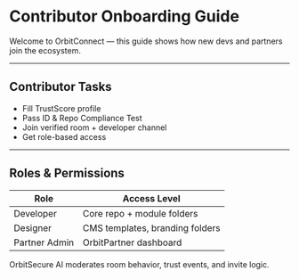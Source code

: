 # Contributor Onboarding Guide

Welcome to OrbitConnect — this guide shows how new devs and partners join the ecosystem.

---

## Contributor Tasks

- Fill TrustScore profile
- Pass ID & Repo Compliance Test
- Join verified room + developer channel
- Get role-based access

---

## Roles & Permissions

| Role         | Access Level |
|--------------|--------------|
| Developer    | Core repo + module folders |
| Designer     | CMS templates, branding folders |
| Partner Admin| OrbitPartner dashboard |

OrbitSecure AI moderates room behavior, trust events, and invite logic.
